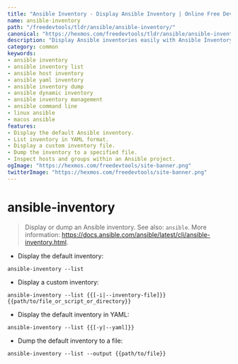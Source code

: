 ```yaml
---
title: "Ansible Inventory - Display Ansible Inventory | Online Free DevTools by Hexmos"
name: ansible-inventory
path: "/freedevtools/tldr/ansible/ansible-inventory/"
canonical: "https://hexmos.com/freedevtools/tldr/ansible/ansible-inventory/"
description: "Display Ansible inventories easily with Ansible Inventory. Inspect hosts, groups, and variables using the command line. Free online tool, no registration required."
category: common
keywords:
- ansible inventory
- ansible inventory list
- ansible host inventory
- ansible yaml inventory
- ansible inventory dump
- ansible dynamic inventory
- ansible inventory management
- ansible command line
- linux ansible
- macos ansible
features:
- Display the default Ansible inventory.
- List inventory in YAML format.
- Display a custom inventory file.
- Dump the inventory to a specified file.
- Inspect hosts and groups within an Ansible project.
ogImage: "https://hexmos.com/freedevtools/site-banner.png"
twitterImage: "https://hexmos.com/freedevtools/site-banner.png"
---
```


# ansible-inventory

> Display or dump an Ansible inventory.
> See also: `ansible`.
> More information: <https://docs.ansible.com/ansible/latest/cli/ansible-inventory.html>.

- Display the default inventory:

`ansible-inventory --list`

- Display a custom inventory:

`ansible-inventory --list {{[-i|--inventory-file]}} {{path/to/file_or_script_or_directory}}`

- Display the default inventory in YAML:

`ansible-inventory --list {{[-y|--yaml]}}`

- Dump the default inventory to a file:

`ansible-inventory --list --output {{path/to/file}}`
